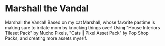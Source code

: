 # Marshall the Vandal
Marshall the Vandal! Based on my cat Marshall, whose favorite pastime is making sure to irritate mom by knocking things over!
Using "House Interiors Tileset Pack" by Mucho Pixels, "Cats || Pixel Asset Pack" by Pop Shop Packs, and creating more assets myself.
